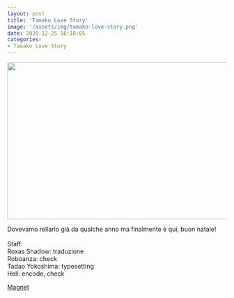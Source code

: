```yaml
---
layout: post
title: 'Tamako Love Story'
image: '/assets/img/tamako-love-story.png'
date: 2020-12-25 16:18:05
categories:
- Tamako Love Story
---
```


<img src='{{ page.image }}' alt='' width='640' height='360'>

Dovevamo rellarlo già da qualche anno ma finalmente è qui, buon natale!<br>
<br>
Staff:<br>
Roxas Shadow: traduzione<br>
Roboanza: check<br>
Tadao Yokoshima: typesetting<br>
Hell: encode, check<br>

<a href='magnet:?xt=urn:btih:987f0f2b40c3a1de6b99ed6c867e4ebd2c22c15f&dn=%5BOmnivium%5D%20Tamako%20Love%20Story%20%5BBD%5D%5B1080p%5D%5BOpus%5D%5B3BAEBCA9%5D.mkv&tr=http%3A%2F%2Fnyaa.tracker.wf%3A7777%2Fannounce&tr=udp%3A%2F%2Fopen.stealth.si%3A80%2Fannounce&tr=udp%3A%2F%2Ftracker.opentrackr.org%3A1337%2Fannounce&tr=udp%3A%2F%2Ftracker.coppersurfer.tk%3A6969%2Fannounce&tr=udp%3A%2F%2Fexodus.desync.com%3A6969%2Fannounce'>Magnet</a>